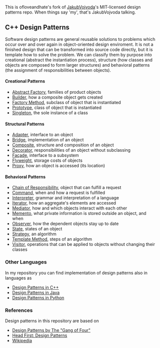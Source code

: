 This is ofloveandhate's fork of [JakubVojvoda](https://github.com/JakubVojvoda/design-patterns-cpp)'s MIT-licensed design patterns repo.  When things say 'my', that's JakubVojvoda talking.  

## C++ Design Patterns

Software design patterns are general reusable solutions to problems which occur
over and over again in object-oriented design enviroment. It is not a finished 
design that can be transformed into source code directly, but it is template how
to solve the problem. We can classify them by purpose into creational (abstract 
the instantiation process), structure (how classes and objects are composed to form 
larger structures) and behavioral patterns (the assignment of responsibilities between 
objects).  

#### Creational Patterns 
- [Abstract Factory], families of product objects
- [Builder], how a composite object gets created
- [Factory Method], subclass of object that is instantiated
- [Prototype], class of object that is instantiated
- [Singleton], the sole instance of a class 
#### Structural Patterns
- [Adapter], interface to an object
- [Bridge], implementation of an object 
- [Composite], structure and composition of an object
- [Decorator], responsibilities of an object without subclassing
- [Façade], interface to a subsystem
- [Flyweight], storage costs of objects
- [Proxy], how an object is accessed (its location)
#### Behavioral Patterns
- [Chain of Responsibility], object that can fulfill a request
- [Command], when and how a request is fulfilled
- [Interpreter], grammar and interpretation of a language
- [Iterator], how an aggregate's elements are accessed
- [Mediator], how and which objects interact with each other
- [Memento], what private information is stored outside an object, and when 
- [Observer], how the dependent objects stay up to date
- [State], states of an object
- [Strategy], an algorithm
- [Template Method], steps of an algorithm
- [Visitor], operations that can be applied to objects without changing their classes

### Other Languages
In my repository you can find implementation of design patterns also in languages as 

* [Design Patterns in C++]
* [Design Patterns in Java]
* [Design Patterns in Python]

### References
Design patterns in this repository are based on

* [Design Patterns by The "Gang of Four"]
* [Head First: Design Patterns]
* [Wikipedia]

[Design Patterns in C++]: https://github.com/JakubVojvoda/design-patterns-cpp
[Design Patterns in Java]: https://github.com/JakubVojvoda/design-patterns-java
[Design Patterns in Python]: https://github.com/JakubVojvoda/design-patterns-python

[Design Patterns by The "Gang of Four"]: https://en.wikipedia.org/wiki/Design_Patterns
[Head First: Design Patterns]: http://www.headfirstlabs.com/books/hfdp/ 
[Wikipedia]: https://en.wikipedia.org/wiki/Software_design_pattern

[Abstract Factory]: https://github.com/JakubVojvoda/design-patterns-cpp/tree/master/abstract-factory
[Builder]: https://github.com/JakubVojvoda/design-patterns-cpp/tree/master/builder
[Factory Method]: https://github.com/JakubVojvoda/design-patterns-cpp/tree/master/factory-method
[Prototype]: https://github.com/JakubVojvoda/design-patterns-cpp/tree/master/prototype
[Singleton]: https://github.com/JakubVojvoda/design-patterns-cpp/tree/master/singleton
[Adapter]: https://github.com/JakubVojvoda/design-patterns-cpp/tree/master/adapter
[Bridge]: https://github.com/JakubVojvoda/design-patterns-cpp/tree/master/bridge 
[Composite]: https://github.com/JakubVojvoda/design-patterns-cpp/tree/master/composite
[Decorator]: https://github.com/JakubVojvoda/design-patterns-cpp/tree/master/decorator
[Façade]: https://github.com/JakubVojvoda/design-patterns-cpp/tree/master/facade
[Flyweight]: https://github.com/JakubVojvoda/design-patterns-cpp/tree/master/flyweight
[Proxy]: https://github.com/JakubVojvoda/design-patterns-cpp/tree/master/proxy
[Chain of Responsibility]: https://github.com/JakubVojvoda/design-patterns-cpp/tree/master/chain-of-responsibility
[Command]: https://github.com/JakubVojvoda/design-patterns-cpp/tree/master/command
[Interpreter]: https://github.com/JakubVojvoda/design-patterns-cpp/tree/master/interpreter
[Iterator]: https://github.com/JakubVojvoda/design-patterns-cpp/tree/master/iterator
[Mediator]: https://github.com/JakubVojvoda/design-patterns-cpp/tree/master/mediator
[Memento]: https://github.com/JakubVojvoda/design-patterns-cpp/tree/master/memento
[Observer]: https://github.com/JakubVojvoda/design-patterns-cpp/tree/master/observer
[State]: https://github.com/JakubVojvoda/design-patterns-cpp/tree/master/state
[Strategy]: https://github.com/JakubVojvoda/design-patterns-cpp/tree/master/strategy
[Template Method]: https://github.com/JakubVojvoda/design-patterns-cpp/tree/master/template-method
[Visitor]: https://github.com/JakubVojvoda/design-patterns-cpp/tree/master/visitor
